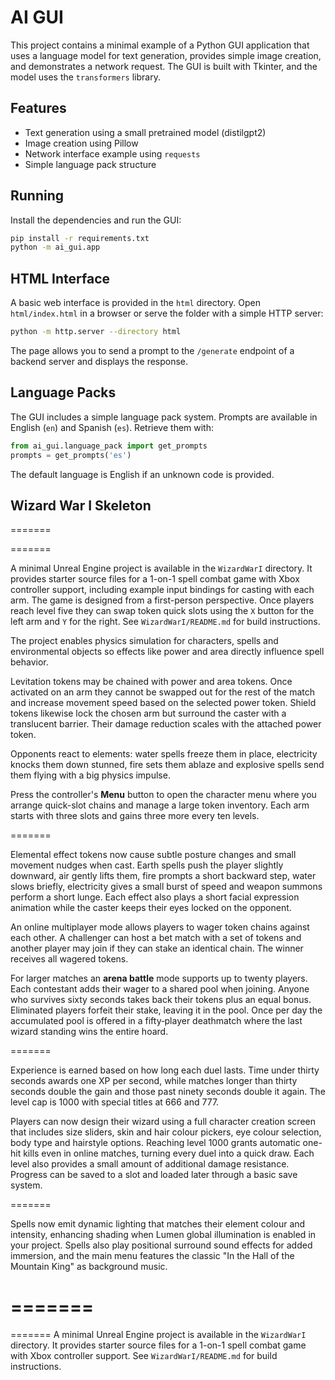 # AI GUI

This project contains a minimal example of a Python GUI application that uses a language model for text generation, provides simple image creation, and demonstrates a network request. The GUI is built with Tkinter, and the model uses the `transformers` library.

## Features

- Text generation using a small pretrained model (distilgpt2)
- Image creation using Pillow
- Network interface example using `requests`
- Simple language pack structure

## Running

Install the dependencies and run the GUI:

```bash
pip install -r requirements.txt
python -m ai_gui.app
```

## HTML Interface

A basic web interface is provided in the `html` directory. Open `html/index.html` in a browser or serve the folder with a simple HTTP server:

```bash
python -m http.server --directory html
```

The page allows you to send a prompt to the `/generate` endpoint of a backend server and displays the response.

## Language Packs

The GUI includes a simple language pack system. Prompts are available in English (`en`) and Spanish (`es`). Retrieve them with:

```python
from ai_gui.language_pack import get_prompts
prompts = get_prompts('es')
```

The default language is English if an unknown code is provided.

## Wizard War I Skeleton


=======

=======


A minimal Unreal Engine project is available in the `WizardWarI` directory. It provides starter source files for a 1-on-1 spell combat game with Xbox controller support, including example input bindings for casting with each arm. The game is designed from a first-person perspective. Once players reach level five they can swap token quick slots using the `X` button for the left arm and `Y` for the right. See `WizardWarI/README.md` for build instructions.

The project enables physics simulation for characters, spells and environmental objects so effects like power and area directly influence spell behavior.

Levitation tokens may be chained with power and area tokens. Once activated on an arm they cannot be swapped out for the rest of the match and increase movement speed based on the selected power token.
Shield tokens likewise lock the chosen arm but surround the caster with a translucent barrier. Their damage reduction scales with the attached power token.


Opponents react to elements: water spells freeze them in place, electricity knocks them down stunned, fire sets them ablaze and explosive spells send them flying with a big physics impulse.

Press the controller's **Menu** button to open the character menu where you arrange quick-slot chains and manage a large token inventory. Each arm starts with three slots and gains three more every ten levels.

=======

Elemental effect tokens now cause subtle posture changes and small movement nudges when cast. Earth spells push the player slightly downward, air gently lifts them, fire prompts a short backward step, water slows briefly, electricity gives a small burst of speed and weapon summons perform a short lunge.
Each effect also plays a short facial expression animation while the caster keeps their eyes locked on the opponent.

An online multiplayer mode allows players to wager token chains against each other. A challenger can host a bet match with a set of tokens and another player may join if they can stake an identical chain. The winner receives all wagered tokens.


For larger matches an **arena battle** mode supports up to twenty players. Each
contestant adds their wager to a shared pool when joining. Anyone who survives
sixty seconds takes back their tokens plus an equal bonus. Eliminated players
forfeit their stake, leaving it in the pool. Once per day the accumulated pool
is offered in a fifty‑player deathmatch where the last wizard standing wins the
entire hoard.

=======

Experience is earned based on how long each duel lasts. Time under thirty seconds awards one XP per second, while matches longer than thirty seconds double the gain and those past ninety seconds double it again. The level cap is 1000 with special titles at 666 and 777.

Players can now design their wizard using a full character creation screen that includes size sliders, skin and hair colour pickers, eye colour selection, body type and hairstyle options.
Reaching level 1000 grants automatic one-hit kills even in online matches, turning every duel into a quick draw.
Each level also provides a small amount of additional damage resistance.
Progress can be saved to a slot and loaded later through a basic save system.

=======


Spells now emit dynamic lighting that matches their element colour and intensity,
enhancing shading when Lumen global illumination is enabled in your project.
Spells also play positional surround sound effects for added immersion, and the
main menu features the classic "In the Hall of the Mountain King" as background
music.

=======
=======
=======
A minimal Unreal Engine project is available in the `WizardWarI` directory. It provides starter source files for a 1-on-1 spell combat game with Xbox controller support. See `WizardWarI/README.md` for build instructions.




